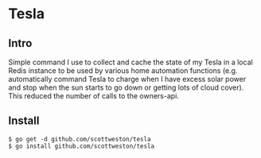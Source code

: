 # Tesla

## Intro

Simple command I use to collect and cache the state of my
Tesla in a local Redis instance to be used by various home
automation functions (e.g. automatically command Tesla
to charge when I have excess solar power and stop when
the sun starts to go down or getting lots of cloud cover).
This reduced the number of calls to the owners-api.

## Install

```
$ go get -d github.com/scottweston/tesla
$ go install github.com/scottweston/tesla
```
